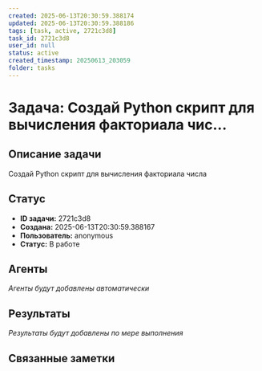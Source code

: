 ```yaml
---
created: 2025-06-13T20:30:59.388174
updated: 2025-06-13T20:30:59.388186
tags: [task, active, 2721c3d8]
task_id: 2721c3d8
user_id: null
status: active
created_timestamp: 20250613_203059
folder: tasks
---
```


# Задача: Создай Python скрипт для вычисления факториала чис...

## Описание задачи

Создай Python скрипт для вычисления факториала числа

## Статус
- **ID задачи:** 2721c3d8
- **Создана:** 2025-06-13T20:30:59.388167
- **Пользователь:** anonymous
- **Статус:** В работе

## Агенты
*Агенты будут добавлены автоматически*

## Результаты
*Результаты будут добавлены по мере выполнения*

## Связанные заметки
